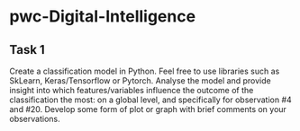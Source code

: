 # pwc-Digital-Intelligence

## Task 1
Create a classification model in Python. Feel free to use libraries such as SkLearn, Keras/Tensorflow or Pytorch. 
Analyse the model and provide insight into which features/variables influence the outcome of the classification the most: on a global level, and specifically for observation #4 and #20.
Develop some form of plot or graph with brief comments on your observations. 
